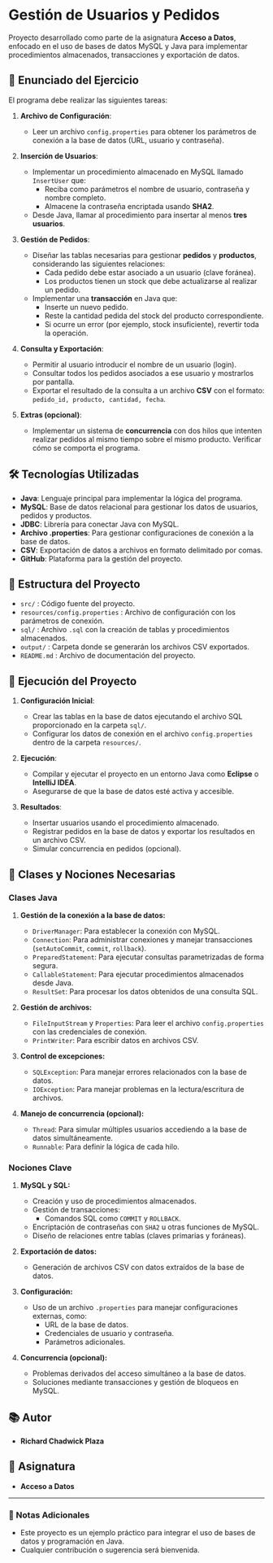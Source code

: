 # Gestión de Usuarios y Pedidos

Proyecto desarrollado como parte de la asignatura **Acceso a Datos**, enfocado en el uso de bases de datos MySQL y Java para implementar procedimientos almacenados, transacciones y exportación de datos.

## 📄 Enunciado del Ejercicio

El programa debe realizar las siguientes tareas:

1. **Archivo de Configuración**:
   - Leer un archivo `config.properties` para obtener los parámetros de conexión a la base de datos (URL, usuario y contraseña).

2. **Inserción de Usuarios**:
   - Implementar un procedimiento almacenado en MySQL llamado `InsertUser` que:
     - Reciba como parámetros el nombre de usuario, contraseña y nombre completo.
     - Almacene la contraseña encriptada usando **SHA2**.
   - Desde Java, llamar al procedimiento para insertar al menos **tres usuarios**.

3. **Gestión de Pedidos**:
   - Diseñar las tablas necesarias para gestionar **pedidos** y **productos**, considerando las siguientes relaciones:
     - Cada pedido debe estar asociado a un usuario (clave foránea).
     - Los productos tienen un stock que debe actualizarse al realizar un pedido.
   - Implementar una **transacción** en Java que:
     - Inserte un nuevo pedido.
     - Reste la cantidad pedida del stock del producto correspondiente.
     - Si ocurre un error (por ejemplo, stock insuficiente), revertir toda la operación.

4. **Consulta y Exportación**:
   - Permitir al usuario introducir el nombre de un usuario (login).
   - Consultar todos los pedidos asociados a ese usuario y mostrarlos por pantalla.
   - Exportar el resultado de la consulta a un archivo **CSV** con el formato: `pedido_id, producto, cantidad, fecha`.

5. **Extras (opcional)**:
   - Implementar un sistema de **concurrencia** con dos hilos que intenten realizar pedidos al mismo tiempo sobre el mismo producto. Verificar cómo se comporta el programa.

## 🛠️ Tecnologías Utilizadas

- **Java**: Lenguaje principal para implementar la lógica del programa.
- **MySQL**: Base de datos relacional para gestionar los datos de usuarios, pedidos y productos.
- **JDBC**: Librería para conectar Java con MySQL.
- **Archivo .properties**: Para gestionar configuraciones de conexión a la base de datos.
- **CSV**: Exportación de datos a archivos en formato delimitado por comas.
- **GitHub**: Plataforma para la gestión del proyecto.

## 📂 Estructura del Proyecto

- `src/` : Código fuente del proyecto.
- `resources/config.properties` : Archivo de configuración con los parámetros de conexión.
- `sql/` : Archivo `.sql` con la creación de tablas y procedimientos almacenados.
- `output/` : Carpeta donde se generarán los archivos CSV exportados.
- `README.md` : Archivo de documentación del proyecto.

## 🚀 Ejecución del Proyecto

1. **Configuración Inicial**:
   - Crear las tablas en la base de datos ejecutando el archivo SQL proporcionado en la carpeta `sql/`.
   - Configurar los datos de conexión en el archivo `config.properties` dentro de la carpeta `resources/`.

2. **Ejecución**:
   - Compilar y ejecutar el proyecto en un entorno Java como **Eclipse** o **IntelliJ IDEA**.
   - Asegurarse de que la base de datos esté activa y accesible.

3. **Resultados**:
   - Insertar usuarios usando el procedimiento almacenado.
   - Registrar pedidos en la base de datos y exportar los resultados en un archivo CSV.
   - Simular concurrencia en pedidos (opcional).

## 🧩 Clases y Nociones Necesarias

### **Clases Java**
1. **Gestión de la conexión a la base de datos:**
   - `DriverManager`: Para establecer la conexión con MySQL.
   - `Connection`: Para administrar conexiones y manejar transacciones (`setAutoCommit`, `commit`, `rollback`).
   - `PreparedStatement`: Para ejecutar consultas parametrizadas de forma segura.
   - `CallableStatement`: Para ejecutar procedimientos almacenados desde Java.
   - `ResultSet`: Para procesar los datos obtenidos de una consulta SQL.

2. **Gestión de archivos:**
   - `FileInputStream` y `Properties`: Para leer el archivo `config.properties` con las credenciales de conexión.
   - `PrintWriter`: Para escribir datos en archivos CSV.

3. **Control de excepciones:**
   - `SQLException`: Para manejar errores relacionados con la base de datos.
   - `IOException`: Para manejar problemas en la lectura/escritura de archivos.

4. **Manejo de concurrencia (opcional):**
   - `Thread`: Para simular múltiples usuarios accediendo a la base de datos simultáneamente.
   - `Runnable`: Para definir la lógica de cada hilo.

### **Nociones Clave**
1. **MySQL y SQL:**
   - Creación y uso de procedimientos almacenados.
   - Gestión de transacciones:
     - Comandos SQL como `COMMIT` y `ROLLBACK`.
   - Encriptación de contraseñas con `SHA2` u otras funciones de MySQL.
   - Diseño de relaciones entre tablas (claves primarias y foráneas).

2. **Exportación de datos:**
   - Generación de archivos CSV con datos extraídos de la base de datos.

3. **Configuración:**
   - Uso de un archivo `.properties` para manejar configuraciones externas, como:
     - URL de la base de datos.
     - Credenciales de usuario y contraseña.
     - Parámetros adicionales.

4. **Concurrencia (opcional):**
   - Problemas derivados del acceso simultáneo a la base de datos.
   - Soluciones mediante transacciones y gestión de bloqueos en MySQL.

## 📚 Autor

- **Richard Chadwick Plaza**

## 🏫 Asignatura

- **Acceso a Datos**

---

### 🌟 Notas Adicionales

- Este proyecto es un ejemplo práctico para integrar el uso de bases de datos y programación en Java.
- Cualquier contribución o sugerencia será bienvenida.
